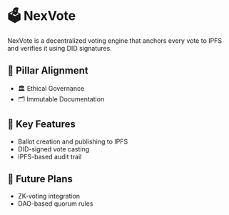 # 🗳️ NexVote

NexVote is a decentralized voting engine that anchors every vote to IPFS and verifies it using DID signatures.

## 🔗 Pillar Alignment

- 🏛️ Ethical Governance
- 🗂️ Immutable Documentation

## 🔧 Key Features

- Ballot creation and publishing to IPFS
- DID-signed vote casting
- IPFS-based audit trail

## 🔮 Future Plans

- ZK-voting integration
- DAO-based quorum rules
